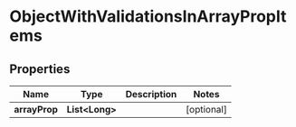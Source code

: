 

# ObjectWithValidationsInArrayPropItems

## Properties

Name | Type | Description | Notes
------------ | ------------- | ------------- | -------------
**arrayProp** | **List&lt;Long&gt;** |  |  [optional]



